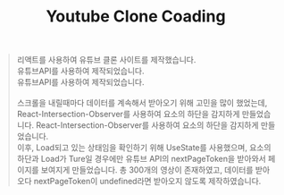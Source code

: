 <h1 align="center"> Youtube Clone Coading</h1><br>

>리액트를 사용하여 유튜브 클론 사이트를 제작했습니다.<br>
>유튜브API를 사용하여 제작되었습니다.<br>
>유튜브API를 사용하여 제작되었습니다.<br><br>
>스크롤을 내릴때마다 데이터를 계속해서 받아오기 위해 고민을 많이 했었는데,
>React-Intersection-Observer를 사용하여 요소의 하단을 감지하게 만들었습니다.
>React-Intersection-Observer를 사용하여 요소의 하단을 감지하게 만들었습니다.<br>
>이후, Load되고 있는 상태임을 확인하기 위해 UseState를 사용했으며,
>요소의 하단과 Load가 Ture일 경우에만 유튜브 API의 nextPageToken을 받아와서 페이지를 보여지게 만들었습니다.
>총 300개의 영상이 존재하였고, 데이터를 받아오다 nextPageToken이 undefined라면 받아오지 않도록 제작하였습니다.<br>
